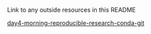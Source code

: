 Link to any outside resources in this README

[day4-morning-reproducible-research-conda-git](https://docs.google.com/presentation/d/17WPtDhfMPvVYyd0VJPk0qSuAudoJJbfqZnC9_8vDfn4)
